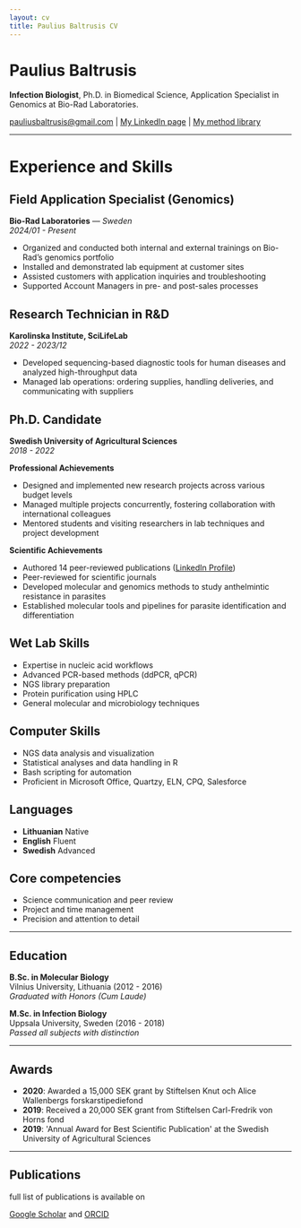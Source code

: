 ```yaml
---
layout: cv
title: Paulius Baltrusis CV
---
```

# Paulius Baltrusis
**Infection Biologist**,
  Ph.D. in Biomedical Science,
  Application Specialist in Genomics at Bio-Rad Laboratories.

<div id="webaddress">
<a href="pauliusbaltrusis@gmail.com">pauliusbaltrusis@gmail.com</a>
| <a href="https://www.linkedin.com/in/paulius-baltrusis/">My LinkedIn page</a>
| <a href="https://pauliusbaltrusis.github.io/">My method library</a>
</div>

---

# Experience and Skills

## Field Application Specialist (Genomics)
**Bio-Rad Laboratories** — *Sweden*  
*2024/01 - Present*

- Organized and conducted both internal and external trainings on Bio-Rad’s genomics portfolio
- Installed and demonstrated lab equipment at customer sites
- Assisted customers with application inquiries and troubleshooting
- Supported Account Managers in pre- and post-sales processes

## Research Technician in R&D
**Karolinska Institute, SciLifeLab**  
*2022 - 2023/12*

- Developed sequencing-based diagnostic tools for human diseases and analyzed high-throughput data
- Managed lab operations: ordering supplies, handling deliveries, and communicating with suppliers

## Ph.D. Candidate
**Swedish University of Agricultural Sciences**  
*2018 - 2022*

**Professional Achievements**
- Designed and implemented new research projects across various budget levels
- Managed multiple projects concurrently, fostering collaboration with international colleagues
- Mentored students and visiting researchers in lab techniques and project development

**Scientific Achievements**
- Authored 14 peer-reviewed publications ([LinkedIn Profile](https://www.linkedin.com/in/paulius-baltrusis/))
- Peer-reviewed for scientific journals
- Developed molecular and genomics methods to study anthelmintic resistance in parasites
- Established molecular tools and pipelines for parasite identification and differentiation

## Wet Lab Skills
- Expertise in nucleic acid workflows
- Advanced PCR-based methods (ddPCR, qPCR)
- NGS library preparation
- Protein purification using HPLC
- General molecular and microbiology techniques

## Computer Skills
- NGS data analysis and visualization
- Statistical analyses and data handling in R
- Bash scripting for automation
- Proficient in Microsoft Office, Quartzy, ELN, CPQ, Salesforce

## Languages
- **Lithuanian** Native
- **English** Fluent
- **Swedish** Advanced

## Core competencies
- Science communication and peer review
- Project and time management
- Precision and attention to detail



---

## Education

**B.Sc. in Molecular Biology**  
Vilnius University, Lithuania (2012 - 2016)  
*Graduated with Honors (Cum Laude)*

**M.Sc. in Infection Biology**  
Uppsala University, Sweden (2016 - 2018)  
*Passed all subjects with distinction*

---

## Awards

- **2020**: Awarded a 15,000 SEK grant by Stiftelsen Knut och Alice Wallenbergs forskarstipediefond
- **2019**: Received a 20,000 SEK grant from Stiftelsen Carl-Fredrik von Horns fond
- **2019**: 'Annual Award for Best Scientific Publication' at the Swedish University of Agricultural Sciences

---

## Publications

<!-- A list is also available [online](https://scholar.google.com/citations?user=72-4TsEAAAAJ&hl=sv) -->

 full list of publications is available on

[Google Scholar](https://scholar.google.com/citations?user=72-4TsEAAAAJ&hl=sv) and
[ORCID](https://orcid.org/0000-0001-7393-8524)




<!-- ### Footer

Last updated: November 2024 -->
